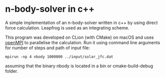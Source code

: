 # n-body-solver in c++

A simple implementation of an n-body-solver written in c++ by using direct force calculation. Leapfrog is used as an integrating scheme.

This program was developed on CLion (with CMake) on macOS and uses [openMPI](https://www.open-mpi.org) to parallelise the calculation.
Run it using command line arguments for number of steps and path of input file:
```
mpirun -np 4 nbody 1000000 ../input/solar_jfc.dat
```
assuming that the binary nbody is located in a bin or cmake-build-debug folder.